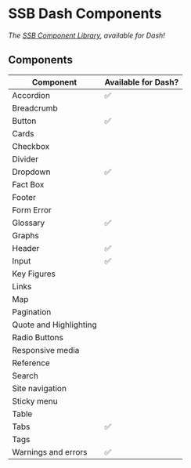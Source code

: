 # SSB Dash Components

_The [SSB Component Library](https://design.ssb.no/), available for Dash!_

## Components

| Component              | Available for Dash? |
| ---------------------- | ------------------- |
| Accordion              | :white_check_mark:  |
| Breadcrumb             |                     |
| Button                 | :white_check_mark:  |
| Cards                  |                     |
| Checkbox               |                     |
| Divider                |                     |
| Dropdown               | :white_check_mark:  |
| Fact Box               |                     |
| Footer                 |                     |
| Form Error             |                     |
| Glossary               | :white_check_mark:  |
| Graphs                 |                     |
| Header                 | :white_check_mark:  |
| Input                  | :white_check_mark:  |
| Key Figures            |                     |
| Links                  |                     |
| Map                    |                     |
| Pagination             |                     |
| Quote and Highlighting |                     |
| Radio Buttons          |                     |
| Responsive media       |                     |
| Reference              |                     |
| Search                 |                     |
| Site navigation        |                     |
| Sticky menu            |                     |
| Table                  |                     |
| Tabs                   | :white_check_mark:  |
| Tags                   |                     |
| Warnings and errors    | :white_check_mark:  |
